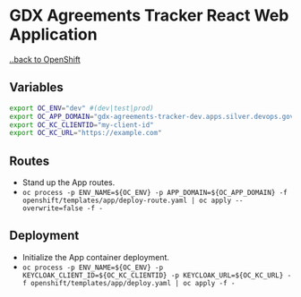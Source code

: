 # GDX Agreements Tracker React Web Application
[..back to OpenShift](../README.md)

## Variables
```bash
export OC_ENV="dev" #(dev|test|prod)
export OC_APP_DOMAIN="gdx-agreements-tracker-dev.apps.silver.devops.gov.bc.ca"
export OC_KC_CLIENTID="my-client-id"
export OC_KC_URL="https://example.com"

```

## Routes
* Stand up the App routes.
* `oc process -p ENV_NAME=${OC_ENV} -p APP_DOMAIN=${OC_APP_DOMAIN} -f openshift/templates/app/deploy-route.yaml | oc apply --overwrite=false -f -`

## Deployment
* Initialize the App container deployment.
* `oc process -p ENV_NAME=${OC_ENV} -p KEYCLOAK_CLIENT_ID=${OC_KC_CLIENTID} -p KEYCLOAK_URL=${OC_KC_URL} -f openshift/templates/app/deploy.yaml | oc apply -f -`
